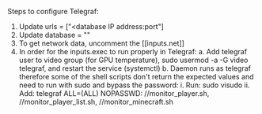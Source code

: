 Steps to configure Telegraf:

1. Update urls = ["<database IP address:port"]
2. Update database = "<database name>"
3. To get network data, uncomment the [[inputs.net]]
4. In order for the inputs.exec to run properly in Telegraf:
  a.  Add telegraf user to video group (for GPU temperature), sudo usermod -a -G video telegraf, and restart the service (systemctl)
  b.  Daemon runs as telegraf therefore some of the shell scripts don't return the expected values and need to run with sudo and bypass the password:
    i.  Run:  sudo visudo
    ii.  Add:  telegraf ALL=(ALL) NOPASSWD: /<full path>/monitor_player.sh, /<full path>/monitor_player_list.sh, /<full path>/monitor_minecraft.sh
